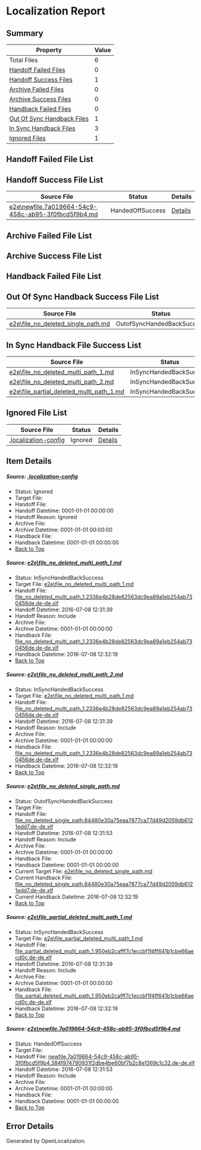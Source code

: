 # <a name='report-top'></a> Localization Report

## Summary
 Property | Value 
 -------- | ----- 
 Total Files | 6
[ Handoff Failed Files ](#handoff-failed-list)| 0
[ Handoff Success Files ](#handoff-success-list)| 1
[ Archive Failed Files ](#archive-failed-list)| 0
[ Archive Success Files ](#archive-success-list)| 0
[ Handback Failed Files ](#handback-failed-list)| 0
[ Out Of Sync Handback Files ](#outofsync-handback-success-list)| 1
[ In Sync Handback Files ](#insync-handback-success-list)| 3
[ Ignored Files ](#ignored-list)| 1

## <a name='handoff-failed-list'></a> Handoff Failed File List

## <a name='handoff-success-list'></a> Handoff Success File List
 Source File | Status | Details 
 ----------- | ------ | ------- 
 [e2e\newfile.7a019664-54c9-458c-ab95-3f0fbcd5f9b4.md](https://github.com/OpenLocalizationTestOrg/oltest/blob/175da20693d082626b45787249a3935b84238616/e2e/newfile.7a019664-54c9-458c-ab95-3f0fbcd5f9b4.md) | HandedOffSuccess | [Details](#01b1032c3e12fe96934a2d43306895d2c8b3a0e05)

## <a name='archive-failed-list'></a> Archive Failed File List

## <a name='archive-success-list'></a> Archive Success File List

## <a name='handback-failed-list'></a> Handback Failed File List

## <a name='outofsync-handback-success-list'></a> Out Of Sync Handback Success File List
 Source File | Status | Details 
 ----------- | ------ | ------- 
 [e2e\file_no_deleted_single_path.md](https://github.com/OpenLocalizationTestOrg/oltest/blob/175da20693d082626b45787249a3935b84238616/e2e/file_no_deleted_single_path.md) | OutofSyncHandedBackSuccess | [Details](#2623506fc3adc943e1dd1fbe8a8a04025d0730e33)

## <a name='insync-handback-success-list'></a> In Sync Handback File Success List
 Source File | Status | Details 
 ----------- | ------ | ------- 
 [e2e\file_no_deleted_multi_path_1.md](https://github.com/OpenLocalizationTestOrg/oltest/blob/fc5e14ce3ce6d95fea327860c1ec84e13df911c5/e2e/file_no_deleted_multi_path_1.md) | InSyncHandedBackSuccess | [Details](#3b164a52ff87ad14e1367dd5a0ebd6ad6978ff4e1)
 [e2e\file_no_deleted_multi_path_2.md](https://github.com/OpenLocalizationTestOrg/oltest/blob/175da20693d082626b45787249a3935b84238616/e2e/file_no_deleted_multi_path_2.md) | InSyncHandedBackSuccess | [Details](#3b164a52ff87ad14e1367dd5a0ebd6ad6978ff4e2)
 [e2e\file_partial_deleted_multi_path_1.md](https://github.com/OpenLocalizationTestOrg/oltest/blob/fc5e14ce3ce6d95fea327860c1ec84e13df911c5/e2e/file_partial_deleted_multi_path_1.md) | InSyncHandedBackSuccess | [Details](#df819ec27018a3a78966105600504d1bcf5e52d44)

## <a name='ignored-list'></a> Ignored File List
 Source File | Status | Details 
 ----------- | ------ | ------- 
 [.localization-config](https://github.com/OpenLocalizationTestOrg/oltest/blob/175da20693d082626b45787249a3935b84238616/.localization-config) | Ignored | [Details](#3d4f252ac210baf56311d7e97dcc2db10974dbd20)

## Item Details
##### <a name='3d4f252ac210baf56311d7e97dcc2db10974dbd20'></a> Source: [.localization-config](https://github.com/OpenLocalizationTestOrg/oltest/blob/175da20693d082626b45787249a3935b84238616/.localization-config)
* Status: Ignored
* Target File: 
* Handoff File: 
* Handoff Datetime: 0001-01-01 00:00:00
* Handoff Reason: Ignored
* Archive File: 
* Archive Datetime: 0001-01-01 00:00:00
* Handback File: 
* Handback Datetime: 0001-01-01 00:00:00
* [Back to Top](#report-top)

##### <a name='3b164a52ff87ad14e1367dd5a0ebd6ad6978ff4e1'></a> Source: [e2e\file_no_deleted_multi_path_1.md](https://github.com/OpenLocalizationTestOrg/oltest/blob/fc5e14ce3ce6d95fea327860c1ec84e13df911c5/e2e/file_no_deleted_multi_path_1.md)
* Status: InSyncHandedBackSuccess
* Target File: [e2e\file_no_deleted_multi_path_1.md](https://github.com/OpenLocalizationTestOrg/oltest-dede-fly/blob/eac7e134b27d4717722a8dfd1e04acc40610dc25/e2e/file_no_deleted_multi_path_1.md)
* Handoff File: [file_no_deleted_multi_path_1.2336e4b28de82563dc9ea89a1eb254ab730456de.de-de.xlf](https://github.com/OpenLocalizationTestOrg/olhandoff-e2e/blob/0c237db8093c50f7a0056b77b0484bf105df1da7/ol-handoff/OpenLocalizationTestOrg/oltest-dede-fly/ci/mt/file_no_deleted_multi_path_1.2336e4b28de82563dc9ea89a1eb254ab730456de.de-de.xlf)
* Handoff Datetime: 2016-07-08 12:31:39
* Handoff Reason: Include
* Archive File: 
* Archive Datetime: 0001-01-01 00:00:00
* Handback File: [file_no_deleted_multi_path_1.2336e4b28de82563dc9ea89a1eb254ab730456de.de-de.xlf](https://github.com/OpenLocalizationTestOrg/olhandback-e2e/blob/34177dac247e7981f17339ece43345f1f0b18e75/ol-handback/OpenLocalizationTestOrg/oltest-dede-fly/ci/mt/file_no_deleted_multi_path_1.2336e4b28de82563dc9ea89a1eb254ab730456de.de-de.xlf)
* Handback Datetime: 2016-07-08 12:32:19
* [Back to Top](#report-top)

##### <a name='3b164a52ff87ad14e1367dd5a0ebd6ad6978ff4e2'></a> Source: [e2e\file_no_deleted_multi_path_2.md](https://github.com/OpenLocalizationTestOrg/oltest/blob/175da20693d082626b45787249a3935b84238616/e2e/file_no_deleted_multi_path_2.md)
* Status: InSyncHandedBackSuccess
* Target File: [e2e\file_no_deleted_multi_path_1.md](https://github.com/OpenLocalizationTestOrg/oltest-dede-fly/blob/eac7e134b27d4717722a8dfd1e04acc40610dc25/e2e/file_no_deleted_multi_path_1.md)
* Handoff File: [file_no_deleted_multi_path_1.2336e4b28de82563dc9ea89a1eb254ab730456de.de-de.xlf](https://github.com/OpenLocalizationTestOrg/olhandoff-e2e/blob/0c237db8093c50f7a0056b77b0484bf105df1da7/ol-handoff/OpenLocalizationTestOrg/oltest-dede-fly/ci/mt/file_no_deleted_multi_path_1.2336e4b28de82563dc9ea89a1eb254ab730456de.de-de.xlf)
* Handoff Datetime: 2016-07-08 12:31:39
* Handoff Reason: Include
* Archive File: 
* Archive Datetime: 0001-01-01 00:00:00
* Handback File: [file_no_deleted_multi_path_1.2336e4b28de82563dc9ea89a1eb254ab730456de.de-de.xlf](https://github.com/OpenLocalizationTestOrg/olhandback-e2e/blob/34177dac247e7981f17339ece43345f1f0b18e75/ol-handback/OpenLocalizationTestOrg/oltest-dede-fly/ci/mt/file_no_deleted_multi_path_1.2336e4b28de82563dc9ea89a1eb254ab730456de.de-de.xlf)
* Handback Datetime: 2016-07-08 12:32:19
* [Back to Top](#report-top)

##### <a name='2623506fc3adc943e1dd1fbe8a8a04025d0730e33'></a> Source: [e2e\file_no_deleted_single_path.md](https://github.com/OpenLocalizationTestOrg/oltest/blob/175da20693d082626b45787249a3935b84238616/e2e/file_no_deleted_single_path.md)
* Status: OutofSyncHandedBackSuccess
* Target File: 
* Handoff File: [file_no_deleted_single_path.84480e30a75eaa7877ca77d49d2059db6121edd7.de-de.xlf](https://github.com/OpenLocalizationTestOrg/olhandoff-e2e/blob/4cc74d7703e4ab119f63dd82361f53d74868e971/ol-handoff/OpenLocalizationTestOrg/oltest-dede-fly/ci/mt/file_no_deleted_single_path.84480e30a75eaa7877ca77d49d2059db6121edd7.de-de.xlf)
* Handoff Datetime: 2016-07-08 12:31:53
* Handoff Reason: Include
* Archive File: 
* Archive Datetime: 0001-01-01 00:00:00
* Handback File: 
* Handback Datetime: 0001-01-01 00:00:00
* Current Target File: [e2e\file_no_deleted_single_path.md](https://github.com/OpenLocalizationTestOrg/oltest-dede-fly/blob/eac7e134b27d4717722a8dfd1e04acc40610dc25/e2e/file_no_deleted_single_path.md)
* Current Handback File: [file_no_deleted_single_path.84480e30a75eaa7877ca77d49d2059db6121edd7.de-de.xlf](https://github.com/OpenLocalizationTestOrg/olhandback-e2e/blob/34177dac247e7981f17339ece43345f1f0b18e75/ol-handback/OpenLocalizationTestOrg/oltest-dede-fly/ci/mt/file_no_deleted_single_path.84480e30a75eaa7877ca77d49d2059db6121edd7.de-de.xlf)
* Current Handback Datetime: 2016-07-08 12:32:19
* [Back to Top](#report-top)

##### <a name='df819ec27018a3a78966105600504d1bcf5e52d44'></a> Source: [e2e\file_partial_deleted_multi_path_1.md](https://github.com/OpenLocalizationTestOrg/oltest/blob/fc5e14ce3ce6d95fea327860c1ec84e13df911c5/e2e/file_partial_deleted_multi_path_1.md)
* Status: InSyncHandedBackSuccess
* Target File: [e2e\file_partial_deleted_multi_path_1.md](https://github.com/OpenLocalizationTestOrg/oltest-dede-fly/blob/eac7e134b27d4717722a8dfd1e04acc40610dc25/e2e/file_partial_deleted_multi_path_1.md)
* Handoff File: [file_partial_deleted_multi_path_1.950eb2cafff7c1eccbf1f4ff641b1cbe66aecd0c.de-de.xlf](https://github.com/OpenLocalizationTestOrg/olhandoff-e2e/blob/0c237db8093c50f7a0056b77b0484bf105df1da7/ol-handoff/OpenLocalizationTestOrg/oltest-dede-fly/ci/mt/file_partial_deleted_multi_path_1.950eb2cafff7c1eccbf1f4ff641b1cbe66aecd0c.de-de.xlf)
* Handoff Datetime: 2016-07-08 12:31:39
* Handoff Reason: Include
* Archive File: 
* Archive Datetime: 0001-01-01 00:00:00
* Handback File: [file_partial_deleted_multi_path_1.950eb2cafff7c1eccbf1f4ff641b1cbe66aecd0c.de-de.xlf](https://github.com/OpenLocalizationTestOrg/olhandback-e2e/blob/34177dac247e7981f17339ece43345f1f0b18e75/ol-handback/OpenLocalizationTestOrg/oltest-dede-fly/ci/mt/file_partial_deleted_multi_path_1.950eb2cafff7c1eccbf1f4ff641b1cbe66aecd0c.de-de.xlf)
* Handback Datetime: 2016-07-08 12:32:19
* [Back to Top](#report-top)

##### <a name='01b1032c3e12fe96934a2d43306895d2c8b3a0e05'></a> Source: [e2e\newfile.7a019664-54c9-458c-ab95-3f0fbcd5f9b4.md](https://github.com/OpenLocalizationTestOrg/oltest/blob/175da20693d082626b45787249a3935b84238616/e2e/newfile.7a019664-54c9-458c-ab95-3f0fbcd5f9b4.md)
* Status: HandedOffSuccess
* Target File: 
* Handoff File: [newfile.7a019664-54c9-458c-ab95-3f0fbcd5f9b4.384f974790931f2dbe4be60bf7b2c8e1369c1c32.de-de.xlf](https://github.com/OpenLocalizationTestOrg/olhandoff-e2e/blob/4cc74d7703e4ab119f63dd82361f53d74868e971/ol-handoff/OpenLocalizationTestOrg/oltest-dede-fly/ci/mt/newfile.7a019664-54c9-458c-ab95-3f0fbcd5f9b4.384f974790931f2dbe4be60bf7b2c8e1369c1c32.de-de.xlf)
* Handoff Datetime: 2016-07-08 12:31:53
* Handoff Reason: Include
* Archive File: 
* Archive Datetime: 0001-01-01 00:00:00
* Handback File: 
* Handback Datetime: 0001-01-01 00:00:00
* [Back to Top](#report-top)


## Error Details

Generated by OpenLocalization.
